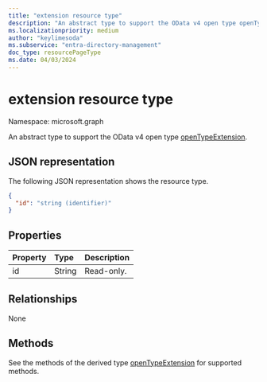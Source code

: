 ```yaml
---
title: "extension resource type"
description: "An abstract type to support the OData v4 open type openTypeExtension."
ms.localizationpriority: medium
author: "keylimesoda"
ms.subservice: "entra-directory-management"
doc_type: resourcePageType
ms.date: 04/03/2024
---
```


# extension resource type

Namespace: microsoft.graph

An abstract type to support the OData v4 open type [openTypeExtension](opentypeextension.md).

## JSON representation

The following JSON representation shows the resource type.

<!-- {
  "abstract": "true",
  "baseType": "microsoft.graph.entity",
  "blockType": "resource",
  "openType": true,
  "optionalProperties": [

  ],
  "@odata.type": "microsoft.graph.extension"
}-->

```json
{
  "id": "string (identifier)"
}

```
## Properties
| Property	   | Type	|Description|
|:---------------|:--------|:----------|
|id|String| Read-only.|

## Relationships
None


## Methods

See the methods of the derived type [openTypeExtension](opentypeextension.md) for supported methods.


<!-- uuid: 8fcb5dbc-d5aa-4681-8e31-b001d5168d79
2015-10-25 14:57:30 UTC -->
<!-- {
  "type": "#page.annotation",
  "description": "extension resource",
  "keywords": "",
  "section": "documentation",
  "tocPath": ""
}-->

